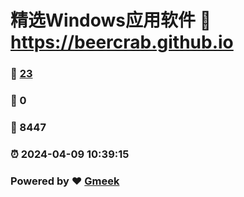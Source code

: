# 精选Windows应用软件 :link: https://beercrab.github.io 
### :page_facing_up: [23](https://beercrab.github.io/tag.html) 
### :speech_balloon: 0 
### :hibiscus: 8447 
### :alarm_clock: 2024-04-09 10:39:15 
### Powered by :heart: [Gmeek](https://github.com/Meekdai/Gmeek)
